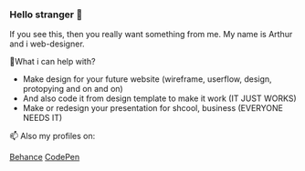 ### Hello stranger 👋
If you see this, then you really want something from me.
My name is Arthur and i web-designer.

💬What i can help with?

- Make design for your future website (wireframe, userflow, design, protopying and on and on)
- And also code it from design template to make it work (IT JUST WORKS)
- Make or redesign your presentation for shcool, business (EVERYONE NEEDS IT)

📫 Also my profiles on:

[Behance](https://www.behance.net/Archeese)
[CodePen](https://codepen.io/Archeese_design)
<!--
**ArchiShellShocked-ASS/ArchiShellShocked-ASS** is a ✨ _special_ ✨ repository because its `README.md` (this file) appears on your GitHub profile.

Here are some ideas to get you started:

- 🔭 I’m currently working on ...
- 🌱 I’m currently learning ...
- 👯 I’m looking to collaborate on ...
- 🤔 I’m looking for help with ...
- 💬 Ask me about ...
- 📫 How to reach me: ...
- 😄 Pronouns: ...
- ⚡ Fun fact: ...
-->
